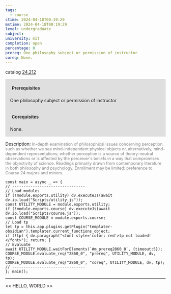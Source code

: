 ```yaml
---
tags:
  - course
ctime: 2024-04-18T00:19:29
mstime: 2024-04-18T00:19:29
level: undergraduate
subject: 
university: mit
completion: open
percentage: 0
prereq: One philosophy subject or permission of instructor
coreq: None.
---
```


catalog [24.212](http://student.mit.edu/catalog/m24a.html#24.212)

<span style="display: block; padding: 15px; background-color: rgb(100, 100, 100, 0.2);"><font id="m_prereq2860_0" style="display: block; font-family: Arial, sans-serif; font-weight: bold; padding: 5px">Prerequisites</font><br><span id="prereq2860_0">One philosophy subject or permission of instructor</span></span>
<span style="display: block; padding: 15px; background-color: rgb(100, 100, 100, 0.2);"><font id="m_coreq2860_0" style="display: block; font-family: Arial, sans-serif; font-weight: bold; padding: 5px">Corequisites</font><br><span id="coreq2860_0">None.</span></span>

<font style="">Description:</font>
<font style="color: grey; font-size: 0.8rem;">In-depth examination of philosophical issues concerning perception, such as whether we see mind-independent physical objects or, alternatively, mind-dependent representations; whether perception is a source of theory-neutral observations or is affected by the perceiver's beliefs in a way that compromises the objectivity of science. Readings primarily drawn from contemporary literature in both philosophy and psychology. Enrollment may be limited; preference to Course 24 majors and minors.</font>

```dataviewjs
const main = async _ => {
// --------------------------------
// Load modules
if (!module.exports.utility) dv.executeJs(await dv.io.load("Scripts/utility.js"));
const UTILITY_MODULE = module.exports.utility;
if (!module.exports.course) dv.executeJs(await dv.io.load("Scripts/course.js"));
const COURSE_MODULE = module.exports.course;
// Load tp
let tp = this.app.plugins.getPlugin("templater-obsidian").templater.current_functions_object;
if (!tp) { dv.paragraph("<font style='color: red'>tp not loaded!</font>"); return; }
// Evaluate
await UTILITY_MODULE.waitForElements(`#m_prereq2860_0`, {timeout:5});
COURSE_MODULE.evaluate_req("2860_0", "prereq", UTILITY_MODULE, dv, tp);
COURSE_MODULE.evaluate_req("2860_0", "coreq", UTILITY_MODULE, dv, tp);
// --------------------------------
}; main();
```

---

<< HELLO, WORLD >>
